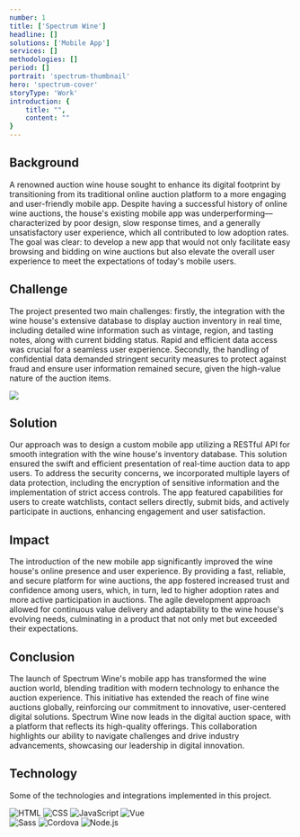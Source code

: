 ```yaml
---
number: 1
title: ['Spectrum Wine']
headline: []
solutions: ['Mobile App']
services: []
methodologies: []
period: []
portrait: 'spectrum-thumbnail'
hero: 'spectrum-cover'
storyType: 'Work'
introduction: {
    title: "",
    content: ""
}
---
```



## Background

A renowned auction wine house sought to enhance its digital footprint by transitioning from its traditional online auction platform to a more engaging and user-friendly mobile app. Despite having a successful history of online wine auctions, the house's existing mobile app was underperforming—characterized by poor design, slow response times, and a generally unsatisfactory user experience, which all contributed to low adoption rates. The goal was clear: to develop a new app that would not only facilitate easy browsing and bidding on wine auctions but also elevate the overall user experience to meet the expectations of today's mobile users.

## Challenge

The project presented two main challenges: firstly, the integration with the wine house's extensive database to display auction inventory in real time, including detailed wine information such as vintage, region, and tasting notes, along with current bidding status. Rapid and efficient data access was crucial for a seamless user experience. Secondly, the handling of confidential data demanded stringent security measures to protect against fraud and ensure user information remained secure, given the high-value nature of the auction items.

![](/work/spectrum-wine-figure-1.jpg)

## Solution

Our approach was to design a custom mobile app utilizing a RESTful API for smooth integration with the wine house's inventory database. This solution ensured the swift and efficient presentation of real-time auction data to app users. To address the security concerns, we incorporated multiple layers of data protection, including the encryption of sensitive information and the implementation of strict access controls. The app featured capabilities for users to create watchlists, contact sellers directly, submit bids, and actively participate in auctions, enhancing engagement and user satisfaction.

## Impact

The introduction of the new mobile app significantly improved the wine house's online presence and user experience. By providing a fast, reliable, and secure platform for wine auctions, the app fostered increased trust and confidence among users, which, in turn, led to higher adoption rates and more active participation in auctions. The agile development approach allowed for continuous value delivery and adaptability to the wine house's evolving needs, culminating in a product that not only met but exceeded their expectations.

## Conclusion

The launch of Spectrum Wine's mobile app has transformed the wine auction world, blending tradition with modern technology to enhance the auction experience. This initiative has extended the reach of fine wine auctions globally, reinforcing our commitment to innovative, user-centered digital solutions. Spectrum Wine now leads in the digital auction space, with a platform that reflects its high-quality offerings. This collaboration highlights our ability to navigate challenges and drive industry advancements, showcasing our leadership in digital innovation.

## Technology

Some of the technologies and integrations implemented in this project.

<div class="story_story__mainContent__technologies__v5XXm">
  <div class="story_story__mainContent__technologies__images__6NSg5">
    <div>
      <img loading="lazy" src="/technologies/html.svg" alt="HTML"/>
      <img loading="lazy" src="/technologies/css.svg" alt="CSS"/>
      <img loading="lazy" src="/technologies/javascript.svg" alt="JavaScript"/>
      <img loading="lazy" src="/technologies/vue.svg" alt="Vue"/>
    </div>
    <div>
      <img loading="lazy" src="/technologies/sass.svg" alt="Sass"/>
      <img loading="lazy" src="/technologies/cordova.png" alt="Cordova"/>
      <img loading="lazy" src="/technologies/node.svg" alt="Node.js"/>
    </div>
  </div>
</div>